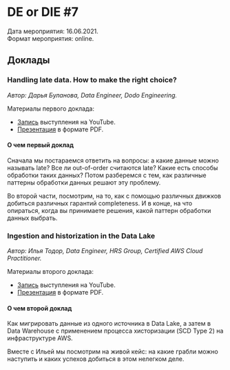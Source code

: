 # DE or DIE #7

Дата мероприятия: 16.06.2021.  
Формат мероприятия: online.

## Доклады

### Handling late data. How to make the right choice?

_Автор: Дарья Буланова, Data Engineer, Dodo Engineering._

Материалы первого доклада:

- [Запись](https://youtu.be/kaoq9cbHGbc) выступления на YouTube.
- [Презентация](Darya%20Bulanova%20–%20Handle%20late%20data.pdf) в формате PDF.

#### О чем первый доклад

Сначала мы постараемся ответить на вопросы: а какие данные можно называть late? Все ли out-of-order считаются late? Какие есть способы обработки таких данных? Потом разберемся с тем, как различные паттерны обработки данных решают эту проблему.

Во второй части, посмотрим, на то, как с помощью различных движков добиться различных гарантий completeness. И в конце, на что опираться, когда вы принимаете решения, какой паттерн обработки данных выбрать.

### Ingestion and historization in the Data Lake

_Автор: Илья Тодор, Data Engineer, HRS Group, Certified AWS Cloud Practitioner._

Материалы второго доклада:

- [Запись](https://youtu.be/rNBDgCM6s3I) выступления на YouTube.
- [Презентация](Illia%20Todor%20–%20Ingestion%20and%20historization%20in%20the%20Data%20Lake.pdf) в формате PDF.

#### О чем второй доклад

Как мигрировать данные из одного источника в Data Lake, а затем в Data Warehouse с применением процесса хисторизации (SCD Type 2) на инфраструктурe AWS.

Вместе с Ильей мы посмотрим на живой кейс: на какие грабли можно наступить и каких успехов добиться в этом нелегком деле.
